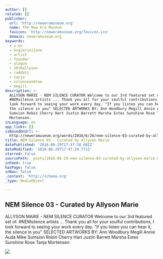 ```yaml
---
author: []
related: []
publisher:
  url: 'http://neweramuseum.org'
  name: The New Era Museum
  favicon: 'http://neweramuseum.org/favicon.ico'
  domain: neweramuseum.org
keywords:
  - v-ex
  - bigiarinijune
  - artist
  - founder
  - alogue
  - 2016allyson
  - raddatz
  - tanja
  - silenceandrea
  - megill
description: >-
  ALLYSON MARIE - NEM SILENCE CURATOR Welcome to our 3rd featured set of.
  ‪#‎NEMsilence‬ artists ... Thank you all for your soulful contributions, I
  look forward to seeing your work every day. "If you listen you can hear it,
  the silence in you" SELECTED ARTWORKS BY: Ann Woodbury Megill Annie Auda Mike
  Sumsion Robin Cherry Hart Justin Barrett Marsha Estes Sunshine Rose Tanja
  Mortensen.
inLanguage: en
app_links: []
isBasedOnUrl: >-
  http://neweramuseum.org/words/2016/6/26/nem-silence-03-curated-by-allyson-marie
title: NEM Silence 03 - Curated by Allyson Marie
datePublished: '2016-06-29T17:47:38.082Z'
dateModified: '2016-06-29T17:47:29.771Z'
starred: false
sourcePath: _posts/2016-06-29-nem-silence-03-curated-by-allyson-marie.md
inFeed: true
hasPage: false
inNav: false
_context: 'http://schema.org'
_type: MediaObject

---
```

<article style=""><h1>NEM Silence 03 - Curated by Allyson Marie</h1><p>ALLYSON MARIE - NEM SILENCE CURATOR Welcome to our 3rd featured set of. ‪#‎NEMsilence‬ artists ... Thank you all for your soulful contributions, I look forward to seeing your work every day. "If you listen you can hear it, the silence in you" SELECTED ARTWORKS BY: Ann Woodbury Megill Annie Auda Mike Sumsion Robin Cherry Hart Justin Barrett Marsha Estes Sunshine Rose Tanja Mortensen.</p><img src="http://static1.squarespace.com/static/50e5b834e4b0837383d7bb18/50e5b834e4b0837383d7bb1f/576fd7c1f5e231ddf3c8491d/1467050107940/13516334_1706225039627352_6189661609150561429_n.jpg?format=1000w" /></article>